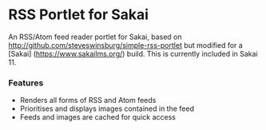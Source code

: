 # RSS Portlet for Sakai

An RSS/Atom feed reader portlet for Sakai, based on http://github.com/steveswinsburg/simple-rss-portlet but modified for a [Sakai] (https://www.sakailms.org/) build. This is currently included in Sakai 11.

### Features
* Renders all forms of RSS and Atom feeds
* Prioritises and displays images contained in the feed
* Feeds and images are cached for quick access
